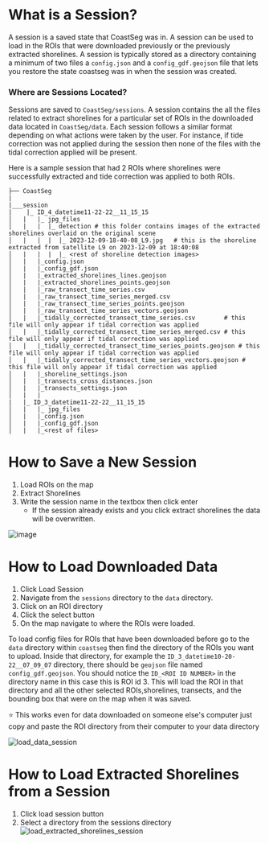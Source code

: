 # What is a Session?

A session is a saved state that CoastSeg was in. A session can be used to load in the ROIs that were downloaded previously or the previously extracted shorelines.
A session is typically stored as a directory containing a minimum of two files a `config.json` and a `config_gdf.geojson` file that lets you restore the state coastseg was in when the session was created.

### Where are Sessions Located?

Sessions are saved to `CoastSeg/sessions`. A session contains the all the files related to extract shorelines for a particular set of ROIs in the downloaded data located in `CoastSeg/data`. Each session follows a similar format depending on what actions were taken by the user. For instance, if tide correction was not applied during the session then none of the files with the tidal correction applied will be present.

Here is a sample session that had 2 ROIs where shorelines were successfully extracted and tide correction was applied to both ROIs.

```
├── CoastSeg
|
|___session
|    |_ ID_4_datetime11-22-22__11_15_15
│   |   |_ jpg_files
│   |   |  |_ detection # this folder contains images of the extracted shorelines overlaid on the original scene
│   |   |  |  |_ 2023-12-09-18-40-08_L9.jpg   # this is the shoreline extracted from satellite L9 on 2023-12-09 at 18:40:08
│   |   |  |  |_ <rest of shoreline detection images>
│   |   |_config.json
│   |   |_config_gdf.json
│   |   |_extracted_shorelines_lines.geojson
│   |   |_extracted_shorelines_points.geojson
│   |   |_raw_transect_time_series.csv
│   |   |_raw_transect_time_series_merged.csv
│   |   |_raw_transect_time_series_points.geojson
│   |   |_raw_transect_time_series_vectors.geojson
│   |   |_tidally_corrected_transect_time_series.csv        # this file will only appear if tidal correction was applied
│   |   |_tidally_corrected_transect_time_series_merged.csv # this file will only appear if tidal correction was applied
│   |   |_tidally_corrected_transect_time_series_points.geojson # this file will only appear if tidal correction was applied
│   |   |_tidally_corrected_transect_time_series_vectors.geojson # this file will only appear if tidal correction was applied
│   |   |_shoreline_settings.json
│   |   |_transects_cross_distances.json
│   |   |_transects_settings.json
│   |   |
|   |_ ID_3_datetime11-22-22__11_15_15
│   |   |_ jpg_files
│   |   |_config.json
│   |   |_config_gdf.json
│   |   |_<rest of files>
```

# How to Save a New Session

1. Load ROIs on the map
2. Extract Shorelines
3. Write the session name in the textbox then click enter
   - If the session already exists and you click extract shorelines the data will be overwritten.

![image](https://github.com/SatelliteShorelines/CoastSeg/assets/61564689/7cf7541e-c516-4c9b-8f73-02a769ae8aa8)

# How to Load Downloaded Data

1. Click Load Session
2. Navigate from the `sessions` directory to the `data` directory.
3. Click on an ROI directory
4. Click the select button
5. On the map navigate to where the ROIs were loaded.

To load config files for ROIs that have been downloaded before go to the `data` directory within `coastseg` then find the directory of the ROIs you want to upload. Inside that directory, for example the `ID_3_datetime10-20-22__07_09_07` directory, there should be `geojson` file named `config_gdf.geojson`. You should notice the `ID_<ROI ID NUMBER>` in the directory name in this case this is ROI id 3. This will load the ROI in that directory and all the other selected ROIs,shorelines, transects, and the bounding box that were on the map when it was saved.

⭐ This works even for data downloaded on someone else's computer just copy and paste the ROI directory from their computer to your data directory

![load_data_session](https://github.com/SatelliteShorelines/CoastSeg/assets/61564689/6275a370-282d-48a4-a340-5b13cf4d885f)

# How to Load Extracted Shorelines from a Session

1. Click load session button
2. Select a directory from the sessions directory
   ![load_extracted_shorelines_session](https://github.com/SatelliteShorelines/CoastSeg/assets/61564689/4d3ba936-3d86-48e1-9d2d-ea67a355c71d)

